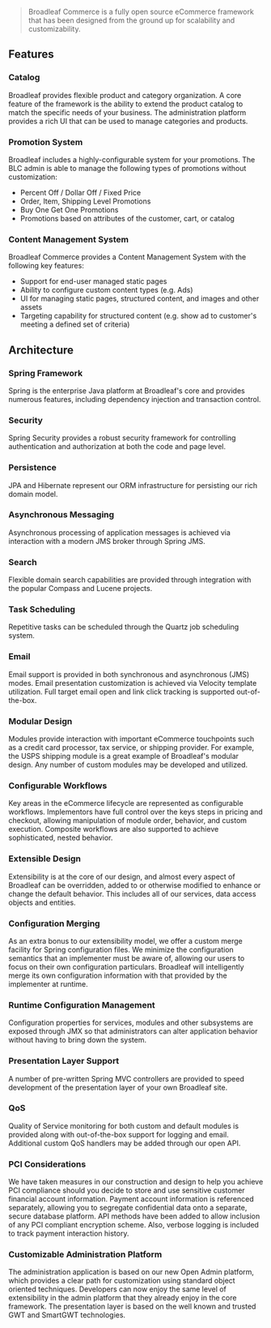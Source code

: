 > Broadleaf Commerce is a fully open source eCommerce framework that has been designed from the ground up for scalability and customizability.

## <a name="wiki-features" />Features 

### Catalog
Broadleaf provides flexible product and category organization. A core feature of the framework is the ability to extend the product catalog to match the specific needs of your business. The administration platform provides a rich UI that can be used to manage categories and products.

### Promotion System
Broadleaf includes a highly-configurable system for your promotions. The BLC admin is able to manage the following types of promotions without customization:
- Percent Off / Dollar Off / Fixed Price
- Order, Item, Shipping Level Promotions
- Buy One Get One Promotions
- Promotions based on attributes of the customer, cart, or catalog

### Content Management System
Broadleaf Commerce provides a Content Management System with the following key features:
- Support for end-user managed static pages
- Ability to configure custom content types (e.g. Ads)
- UI for managing static pages, structured content, and images and other assets
- Targeting capability for structured content (e.g. show ad to customer's meeting a defined set of criteria)

## <a name="wiki-frameworks" />Architecture

### Spring Framework
Spring is the enterprise Java platform at Broadleaf's core and provides numerous features, including dependency injection and transaction control.

### Security
Spring Security provides a robust security framework for controlling authentication and authorization at both the code and page level.

### Persistence
JPA and Hibernate represent our ORM infrastructure for persisting our rich domain model.

### Asynchronous Messaging
Asynchronous processing of application messages is achieved via interaction with a modern JMS broker through Spring JMS.

### Search
Flexible domain search capabilities are provided through integration with the popular Compass and Lucene projects.

### Task Scheduling
Repetitive tasks can be scheduled through the Quartz job scheduling system.

### Email
Email support is provided in both synchronous and asynchronous (JMS) modes. Email presentation customization is achieved via Velocity template utilization. Full target email open and link click tracking is supported out-of-the-box.

### Modular Design
Modules provide interaction with important eCommerce touchpoints such as a credit card processor, tax service, or shipping provider. For example, the USPS shipping module is a great example of Broadleaf's modular design. Any number of custom modules may be developed and utilized.

### Configurable Workflows
Key areas in the eCommerce lifecycle are represented as configurable workflows. Implementors have full control over the keys steps in pricing and checkout, allowing manipulation of module order, behavior, and custom execution. Composite workflows are also supported to achieve sophisticated, nested behavior.

### Extensible Design
Extensibility is at the core of our design, and almost every aspect of Broadleaf can be overridden, added to or otherwise modified to enhance or change the default behavior. This includes all of our services, data access objects and entities. 

### Configuration Merging
As an extra bonus to our extensibility model, we offer a custom merge facility for Spring configuration files. We minimize the configuration semantics that an implementer must be aware of, allowing our users to focus on their own configuration particulars. Broadleaf will intelligently merge its own configuration information with that provided by the implementer at runtime.

### Runtime Configuration Management
Configuration properties for services, modules and other subsystems are exposed through JMX so that administrators can alter application behavior without having to bring down the system.

### Presentation Layer Support
A number of pre-written Spring MVC controllers are provided to speed development of the presentation layer of your own Broadleaf site.

### QoS
Quality of Service monitoring for both custom and default modules is provided along with out-of-the-box support for logging and email. Additional custom QoS handlers may be added through our open API.

### PCI Considerations
We have taken measures in our construction and design to help you achieve PCI compliance should you decide to store and use sensitive customer financial account information. Payment account information is referenced separately, allowing you to segregate confidential data onto a separate, secure database platform. API methods have been added to allow inclusion of any PCI compliant encryption scheme. Also, verbose logging is included to track payment interaction history.

### Customizable Administration Platform
The administration application is based on our new Open Admin platform, which provides a clear path for customization using standard object oriented techniques. Developers can now enjoy the same level of extensibility in the admin platform that they already enjoy in the core framework. The presentation layer is based on the well known and trusted GWT and SmartGWT technologies.
